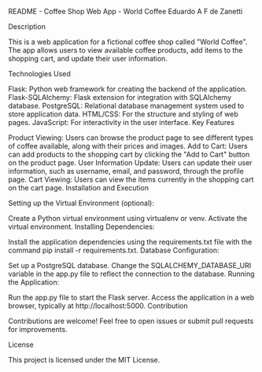 README - Coffee Shop Web App - World Coffee
Eduardo A F de Zanetti

Description

This is a web application for a fictional coffee shop called "World Coffee". The app allows users to view available coffee products, add items to the shopping cart, and update their user information.

Technologies Used

Flask: Python web framework for creating the backend of the application.
Flask-SQLAlchemy: Flask extension for integration with SQLAlchemy database.
PostgreSQL: Relational database management system used to store application data.
HTML/CSS: For the structure and styling of web pages.
JavaScript: For interactivity in the user interface.
Key Features

Product Viewing: Users can browse the product page to see different types of coffee available, along with their prices and images.
Add to Cart: Users can add products to the shopping cart by clicking the "Add to Cart" button on the product page.
User Information Update: Users can update their user information, such as username, email, and password, through the profile page.
Cart Viewing: Users can view the items currently in the shopping cart on the cart page.
Installation and Execution

Setting up the Virtual Environment (optional):

Create a Python virtual environment using virtualenv or venv.
Activate the virtual environment.
Installing Dependencies:

Install the application dependencies using the requirements.txt file with the command pip install -r requirements.txt.
Database Configuration:

Set up a PostgreSQL database.
Change the SQLALCHEMY_DATABASE_URI variable in the app.py file to reflect the connection to the database.
Running the Application:

Run the app.py file to start the Flask server.
Access the application in a web browser, typically at http://localhost:5000.
Contribution

Contributions are welcome! Feel free to open issues or submit pull requests for improvements.

License

This project is licensed under the MIT License.

